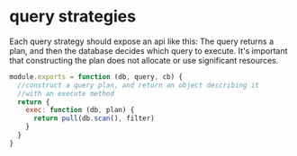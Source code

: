 
# query strategies

Each query strategy should expose an api like this:
The query returns a plan, and then the database decides which query to execute.
It's important that constructing the plan does not allocate or use significant resources.

``` js
module.exports = function (db, query, cb) {
  //construct a query plan, and return an object describing it
  //with an execute method
  return {
    exec: function (db, plan) {
      return pull(db.scan(), filter)
    }
  }
}
```
